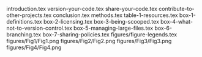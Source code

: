 introduction.tex
version-your-code.tex
share-your-code.tex
contribute-to-other-projects.tex
conclusion.tex
methods.tex
table-1-resources.tex
box-1-definitions.tex
box-2-licensing.tex
box-3-being-scooped.tex
box-4-what-not-to-version-control.tex
box-5-managing-large-files.tex
box-6-branching.tex
box-7-sharing-policies.tex
figures/figure-legends.tex
figures/Fig1/Fig1.png
figures/Fig2/Fig2.png
figures/Fig3/Fig3.png
figures/Fig4/Fig4.png


